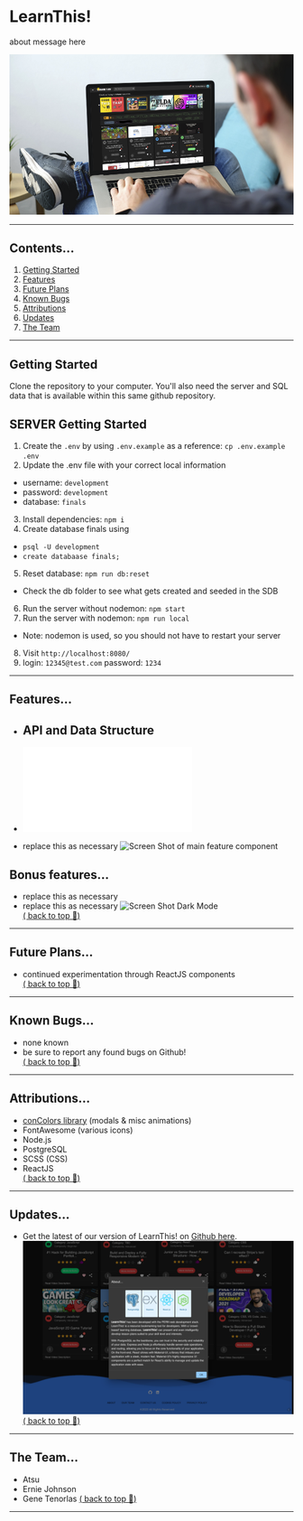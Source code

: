 # LearnThis!

about message here

![Screen Shot of app](./screenshots/title.jpg)

---
## Contents...
1. [Getting Started](#getting-started)
2. [Features](#features)
3. [Future Plans](#future-plans)
4. [Known Bugs](#known-bugs)
5. [Attributions](#attributions)
6. [Updates](#updates)
7. [The Team](#the-team)
---
## Getting Started
Clone the repository to your computer.
You'll also need the server and SQL data that is available within this same github repository.

## SERVER Getting Started
1. Create the `.env` by using `.env.example` as a reference: `cp .env.example .env`
2. Update the .env file with your correct local information 
  - username: `development` 
  - password: `development` 
  - database: `finals`
3. Install dependencies: `npm i`
4. Create database finals using 
  - `psql -U development`
  - `create databaase finals;`
5. Reset database: `npm run db:reset`
  - Check the db folder to see what gets created and seeded in the SDB
6. Run the server without nodemon: `npm start`
7. Run the server with nodemon: `npm run local`
  - Note: nodemon is used, so you should not have to restart your server
8. Visit `http://localhost:8080/`
9. login: `12345@test.com` password: `1234`

---
## Features...
  - ## API and Data Structure
  - ![All api and data structure](./z-planning/z-data-structure.md)

- replace this as necessary
![Screen Shot of main feature component](./screenshots/edit.png)


## Bonus features...
- replace this as necessary
- replace this as necessary
![Screen Shot Dark Mode](./screenshots/darkmode.png)     
[( back to top 🔺)](#learnthis)
---
## Future Plans...
- continued experimentation through ReactJS components  
[( back to top 🔺)](#learnthis)
---
## Known Bugs...
- none known
- be sure to report any found bugs on Github!  
[( back to top 🔺)](#learnthis)
---
## Attributions...
- [conColors library](https://github.com/ej8899/conColors) (modals & misc animations)
- FontAwesome (various icons)
- Node.js
- PostgreSQL
- SCSS (CSS)
- ReactJS  
[( back to top 🔺)](#lhl-scheduler)
---
## Updates...
- Get the latest of our version of LearnThis! on [Github here](https://github.com/ej8899/lhlfinals).
![Screen Shot of About App](./screenshots/about.png)    
[( back to top 🔺)](#learnthis)
---
## The Team...
- Atsu 
- Ernie Johnson
- Gene Tenorlas
[( back to top 🔺)](#learnthis)
---
